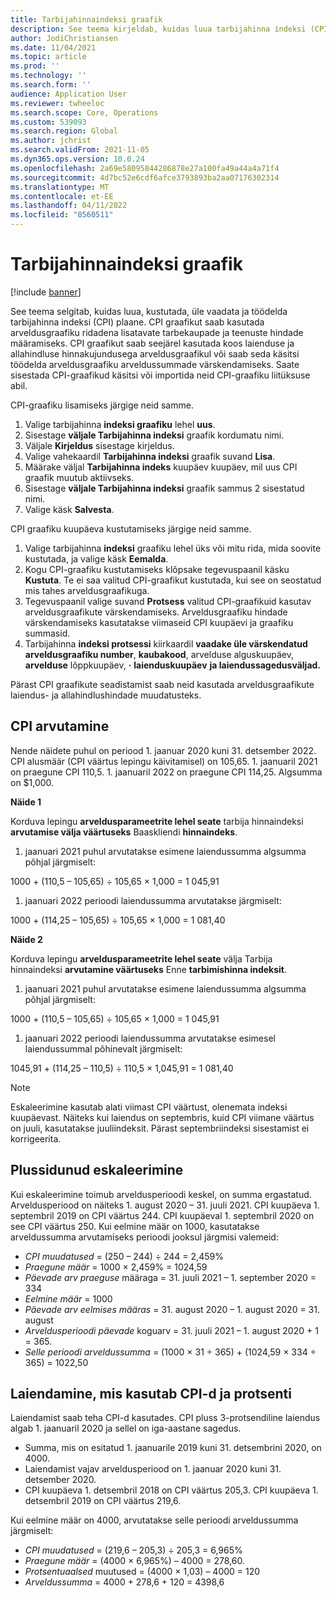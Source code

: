 ```yaml
---
title: Tarbijahinnaindeksi graafik
description: See teema kirjeldab, kuidas luua tarbijahinna indeksi (CPI) graafikute loendit, mida saate Internetist, et määrata kordustellimuse arvelduses laiendustasu.
author: JodiChristiansen
ms.date: 11/04/2021
ms.topic: article
ms.prod: ''
ms.technology: ''
ms.search.form: ''
audience: Application User
ms.reviewer: twheeloc
ms.search.scope: Core, Operations
ms.custom: 539093
ms.search.region: Global
ms.author: jchrist
ms.search.validFrom: 2021-11-05
ms.dyn365.ops.version: 10.0.24
ms.openlocfilehash: 2a69e58095844286878e27a100fa49a44a4a71f4
ms.sourcegitcommit: 4d7bc52e6cdf6afce3793893ba2aa07176302314
ms.translationtype: MT
ms.contentlocale: et-EE
ms.lasthandoff: 04/11/2022
ms.locfileid: "8560511"
---
```

# <a name="consumer-price-index-schedule"></a>Tarbijahinnaindeksi graafik

[!include [banner](../includes/banner.md)]

See teema selgitab, kuidas luua, kustutada, üle vaadata ja töödelda tarbijahinna indeksi (CPI) plaane. CPI graafikut saab kasutada arveldusgraafiku ridadena lisatavate tarbekaupade ja teenuste hindade määramiseks. CPI graafikut saab seejärel kasutada koos laienduse ja allahindluse hinnakujundusega arveldusgraafikul või saab seda käsitsi töödelda arveldusgraafiku arveldussummade värskendamiseks. Saate sisestada CPI-graafikud käsitsi või importida neid CPI-graafiku liitüksuse abil.

CPI-graafiku lisamiseks järgige neid samme.

1. Valige tarbijahinna **indeksi graafiku** lehel **uus**.
2. Sisestage **väljale Tarbijahinna indeksi** graafik kordumatu nimi.
3. Väljale **Kirjeldus** sisestage kirjeldus.
4. Valige vahekaardil **Tarbijahinna indeksi** graafik suvand **Lisa**.
5. Määrake väljal **Tarbijahinna indeks** kuupäev kuupäev, mil uus CPI graafik muutub aktiivseks.
6. Sisestage **väljale Tarbijahinna indeksi** graafik sammus 2 sisestatud nimi.
7. Valige käsk **Salvesta**.

CPI graafiku kuupäeva kustutamiseks järgige neid samme.

1. Valige tarbijahinna **indeksi** graafiku lehel üks või mitu rida, mida soovite kustutada, ja valige käsk **Eemalda**.
2. Kogu CPI-graafiku kustutamiseks klõpsake tegevuspaanil käsku **Kustuta**. Te ei saa valitud CPI-graafikut kustutada, kui see on seostatud mis tahes arveldusgraafikuga.
3. Tegevuspaanil valige suvand **Protsess** valitud CPI-graafikuid kasutav arveldusgraafikute värskendamiseks. Arveldusgraafiku hindade värskendamiseks kasutatakse viimaseid CPI kuupäevi ja graafiku summasid.
4. Tarbijahinna **indeksi protsessi** kiirkaardil **vaadake üle värskendatud arveldusgraafiku number**, **kaubakood**, arvelduse alguskuupäev, **arvelduse** lõppkuupäev, **·** **laienduskuupäev** **ja laiendussagedusväljad.**

Pärast CPI graafikute seadistamist saab neid kasutada arveldusgraafikute laiendus- ja allahindlushindade muudatusteks.

## <a name="cpi-calculation"></a>CPI arvutamine

Nende näidete puhul on periood 1. jaanuar 2020 kuni 31. detsember 2022. CPI alusmäär (CPI väärtus lepingu käivitamisel) on 105,65. 1. jaanuaril 2021 on praegune CPI 110,5. 1. jaanuaril 2022 on praegune CPI 114,25. Algsumma on $1,000.

**Näide 1**

Korduva lepingu **arveldusparameetrite lehel seate** tarbija hinnaindeksi **arvutamise välja väärtuseks** Baaskliendi **hinnaindeks**.

1. jaanuari 2021 puhul arvutatakse esimene laiendussumma algsumma põhjal järgmiselt:

1000 + (110,5 – 105,65) &divide; 105,65 &times; 1,000 = 1 045,91

1. jaanuari 2022 perioodi laiendussumma arvutatakse järgmiselt:

1000 + (114,25 – 105,65) &divide; 105,65 &times; 1,000 = 1 081,40

**Näide 2**

Korduva lepingu **arveldusparameetrite lehel seate** välja Tarbija hinnaindeksi **arvutamine väärtuseks** Enne **tarbimishinna indeksit**.

1. jaanuari 2021 puhul arvutatakse esimene laiendussumma algsumma põhjal järgmiselt:

1000 + (110,5 – 105,65) &divide; 105,65 &times; 1,000 = 1 045,91

1. jaanuari 2022 perioodi laiendussumma arvutatakse esimesel laiendussummal põhinevalt järgmiselt:

1045,91 + (114,25 – 110,5) &divide; 110,5 &times; 1,045,91 = 1 081,40

> [!NOTE]
> Eskaleerimine kasutab alati viimast CPI väärtust, olenemata indeksi kuupäevast. Näiteks kui laiendus on septembris, kuid CPI viimane väärtus on juuli, kasutatakse juuliindeksit. Pärast septembriindeksi sisestamist ei korrigeerita.

## <a name="prorated-escalation"></a>Plussidunud eskaleerimine

Kui eskaleerimine toimub arveldusperioodi keskel, on summa ergastatud. Arveldusperiood on näiteks 1. august 2020 – 31. juuli 2021. CPI kuupäeva 1. septembril 2019 on CPI väärtus 244. CPI kuupäeval 1. septembril 2020 on see CPI väärtus 250. Kui eelmine määr on 1000, kasutatakse arveldussumma arvutamiseks perioodi jooksul järgmisi valemeid:

* *CPI muudatused* = (250 – 244) &divide; 244 = 2,459%
* *Praegune määr* = 1000 &times; 2,459% = 1024,59
* *Päevade arv praeguse* määraga = 31. juuli 2021 – 1. september 2020 = 334
* *Eelmine määr* = 1000
* *Päevade arv eelmises määras* = 31. august 2020 – 1. august 2020 = 31. august
* *Arveldusperioodi päevade* koguarv = 31. juuli 2021 – 1. august 2020 + 1 = 365.
* *Selle perioodi arveldussumma* = (1000 &times; 31 &divide; 365) + (1024,59 &times; 334 &divide; 365) = 1022,50

## <a name="escalation-that-uses-the-cpi-and-percentage"></a>Laiendamine, mis kasutab CPI-d ja protsenti

Laiendamist saab teha CPI-d kasutades. CPI pluss 3-protsendiline laiendus algab 1. jaanuaril 2020 ja sellel on iga-aastane sagedus.

- Summa, mis on esitatud 1. jaanuarile 2019 kuni 31. detsembrini 2020, on 4000.
- Laiendamist vajav arveldusperiood on 1. jaanuar 2020 kuni 31. detsember 2020.
- CPI kuupäeva 1. detsembril 2018 on CPI väärtus 205,3. CPI kuupäeva 1. detsembril 2019 on CPI väärtus 219,6.

Kui eelmine määr on 4000, arvutatakse selle perioodi arveldussumma järgmiselt:

- *CPI muudatused* = (219,6 – 205,3) &divide; 205,3 = 6,965%
- *Praegune määr* = (4000 &times; 6,965%) – 4000 = 278,60.
- *Protsentuaalsed* muutused = (4000 &times; 1,03) – 4000 = 120
- *Arveldussumma* = 4000 + 278,6 + 120 = 4398,6
